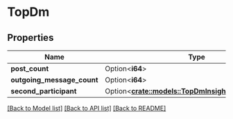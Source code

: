 # TopDm

## Properties

Name | Type | Description | Notes
------------ | ------------- | ------------- | -------------
**post_count** | Option<**i64**> |  | [optional]
**outgoing_message_count** | Option<**i64**> |  | [optional]
**second_participant** | Option<[**crate::models::TopDmInsightUserInformation**](TopDMInsightUserInformation.md)> |  | [optional]

[[Back to Model list]](../README.md#documentation-for-models) [[Back to API list]](../README.md#documentation-for-api-endpoints) [[Back to README]](../README.md)


